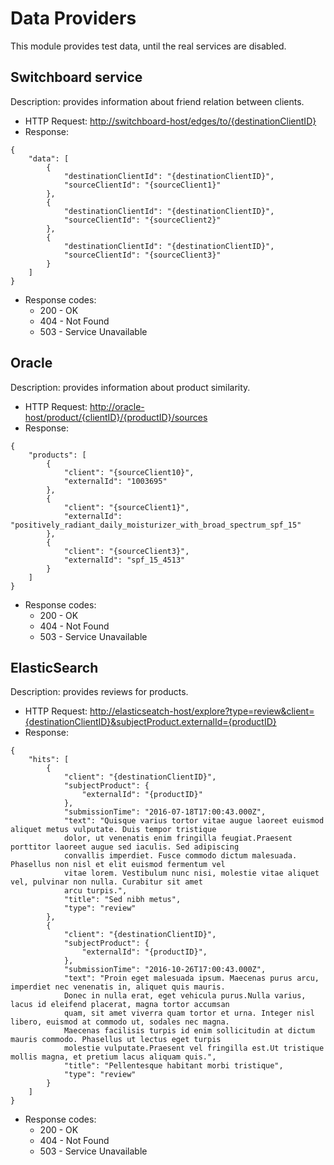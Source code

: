 # Data Providers
This module provides test data, until the real services are disabled.

## Switchboard service
  Description: provides information about friend relation between clients.
  * HTTP Request: [http://switchboard-host/edges/to/{destinationClientID}](http://switchboard-host/edges/to/{destinationClientID})
  * Response:
```
{
    "data": [
        {
            "destinationClientId": "{destinationClientID}",
            "sourceClientId": "{sourceClient1}"
        },
        {
            "destinationClientId": "{destinationClientID}",
            "sourceClientId": "{sourceClient2}"
        },
        {
            "destinationClientId": "{destinationClientID}",
            "sourceClientId": "{sourceClient3}"
        }
    ]
}
```
  * Response codes:
    * 200 - OK
    * 404 - Not Found
    * 503 - Service Unavailable

## Oracle
  Description: provides information about product similarity.
  * HTTP Request: [http://oracle-host/product/{clientID}/{productID}/sources](http://oracle-host/product/{clientID}/{productID}/sources)
  * Response:
```
{
    "products": [
        {
            "client": "{sourceClient10}",
            "externalId": "1003695"
        },
        {
            "client": "{sourceClient1}",
            "externalId": "positively_radiant_daily_moisturizer_with_broad_spectrum_spf_15"
        },
        {
            "client": "{sourceClient3}",
            "externalId": "spf_15_4513"
        }
    ]
}
```
  * Response codes:
    * 200 - OK
    * 404 - Not Found
    * 503 - Service Unavailable

## ElasticSearch
  Description: provides reviews for products.
  * HTTP Request: [http://elasticseatch-host/explore?type=review&client={destinationClientID}&subjectProduct.externalId={productID}](http://elasticseatch-host/explore?type=review&client={destinationClientID}&subjectProduct.externalId={productID})
  * Response:
```
{
    "hits": [
        {
            "client": "{destinationClientID}",
            "subjectProduct": {
                "externalId": "{productID}"
            },
            "submissionTime": "2016-07-18T17:00:43.000Z",
            "text": "Quisque varius tortor vitae augue laoreet euismod aliquet metus vulputate. Duis tempor tristique
            dolor, ut venenatis enim fringilla feugiat.Praesent porttitor laoreet augue sed iaculis. Sed adipiscing
            convallis imperdiet. Fusce commodo dictum malesuada. Phasellus non nisl et elit euismod fermentum vel
            vitae lorem. Vestibulum nunc nisi, molestie vitae aliquet vel, pulvinar non nulla. Curabitur sit amet
            arcu turpis.",
            "title": "Sed nibh metus",
            "type": "review"
        },
        {
            "client": "{destinationClientID}",
            "subjectProduct": {
                "externalId": "{productID}",
            },
            "submissionTime": "2016-10-26T17:00:43.000Z",
            "text": "Proin eget malesuada ipsum. Maecenas purus arcu, imperdiet nec venenatis in, aliquet quis mauris.
            Donec in nulla erat, eget vehicula purus.Nulla varius, lacus id eleifend placerat, magna tortor accumsan
            quam, sit amet viverra quam tortor et urna. Integer nisl libero, euismod at commodo ut, sodales nec magna.
            Maecenas facilisis turpis id enim sollicitudin at dictum mauris commodo. Phasellus ut lectus eget turpis
            molestie vulputate.Praesent vel fringilla est.Ut tristique mollis magna, et pretium lacus aliquam quis.",
            "title": "Pellentesque habitant morbi tristique",
            "type": "review"
        }
    ]
}
```
  * Response codes:
    * 200 - OK
    * 404 - Not Found
    * 503 - Service Unavailable
